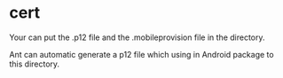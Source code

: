 cert
======

Your can put the .p12 file and the .mobileprovision file in the directory.

Ant can automatic generate a p12 file which using in Android package to this directory.
